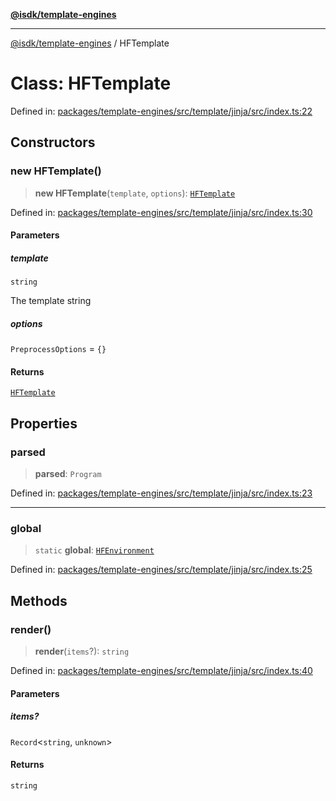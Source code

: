 [**@isdk/template-engines**](../README.md)

***

[@isdk/template-engines](../globals.md) / HFTemplate

# Class: HFTemplate

Defined in: [packages/template-engines/src/template/jinja/src/index.ts:22](https://github.com/isdk/template-engines.js/blob/cb1445972f4290df93d1730f7569a7c44b07e85e/src/template/jinja/src/index.ts#L22)

## Constructors

### new HFTemplate()

> **new HFTemplate**(`template`, `options`): [`HFTemplate`](HFTemplate.md)

Defined in: [packages/template-engines/src/template/jinja/src/index.ts:30](https://github.com/isdk/template-engines.js/blob/cb1445972f4290df93d1730f7569a7c44b07e85e/src/template/jinja/src/index.ts#L30)

#### Parameters

##### template

`string`

The template string

##### options

`PreprocessOptions` = `{}`

#### Returns

[`HFTemplate`](HFTemplate.md)

## Properties

### parsed

> **parsed**: `Program`

Defined in: [packages/template-engines/src/template/jinja/src/index.ts:23](https://github.com/isdk/template-engines.js/blob/cb1445972f4290df93d1730f7569a7c44b07e85e/src/template/jinja/src/index.ts#L23)

***

### global

> `static` **global**: [`HFEnvironment`](HFEnvironment.md)

Defined in: [packages/template-engines/src/template/jinja/src/index.ts:25](https://github.com/isdk/template-engines.js/blob/cb1445972f4290df93d1730f7569a7c44b07e85e/src/template/jinja/src/index.ts#L25)

## Methods

### render()

> **render**(`items`?): `string`

Defined in: [packages/template-engines/src/template/jinja/src/index.ts:40](https://github.com/isdk/template-engines.js/blob/cb1445972f4290df93d1730f7569a7c44b07e85e/src/template/jinja/src/index.ts#L40)

#### Parameters

##### items?

`Record`\<`string`, `unknown`\>

#### Returns

`string`
